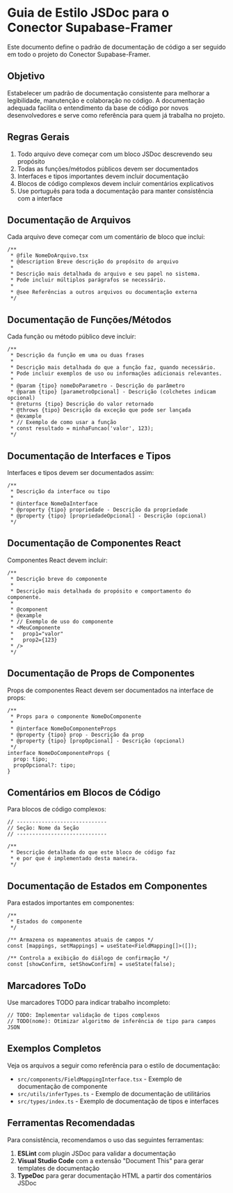 # Guia de Estilo JSDoc para o Conector Supabase-Framer

Este documento define o padrão de documentação de código a ser seguido em todo o projeto do Conector Supabase-Framer.

## Objetivo

Estabelecer um padrão de documentação consistente para melhorar a legibilidade, manutenção e colaboração no código. A documentação adequada facilita o entendimento da base de código por novos desenvolvedores e serve como referência para quem já trabalha no projeto.

## Regras Gerais

1. Todo arquivo deve começar com um bloco JSDoc descrevendo seu propósito
2. Todas as funções/métodos públicos devem ser documentados 
3. Interfaces e tipos importantes devem incluir documentação
4. Blocos de código complexos devem incluir comentários explicativos
5. Use português para toda a documentação para manter consistência com a interface

## Documentação de Arquivos

Cada arquivo deve começar com um comentário de bloco que inclui:

```tsx
/**
 * @file NomeDoArquivo.tsx
 * @description Breve descrição do propósito do arquivo
 * 
 * Descrição mais detalhada do arquivo e seu papel no sistema.
 * Pode incluir múltiplos parágrafos se necessário.
 * 
 * @see Referências a outros arquivos ou documentação externa
 */
```

## Documentação de Funções/Métodos

Cada função ou método público deve incluir:

```tsx
/**
 * Descrição da função em uma ou duas frases
 * 
 * Descrição mais detalhada do que a função faz, quando necessário.
 * Pode incluir exemplos de uso ou informações adicionais relevantes.
 * 
 * @param {tipo} nomeDoParametro - Descrição do parâmetro
 * @param {tipo} [parametroOpcional] - Descrição (colchetes indicam opcional)
 * @returns {tipo} Descrição do valor retornado
 * @throws {tipo} Descrição da exceção que pode ser lançada
 * @example
 * // Exemplo de como usar a função
 * const resultado = minhaFuncao('valor', 123);
 */
```

## Documentação de Interfaces e Tipos

Interfaces e tipos devem ser documentados assim:

```tsx
/**
 * Descrição da interface ou tipo 
 * 
 * @interface NomeDaInterface
 * @property {tipo} propriedade - Descrição da propriedade
 * @property {tipo} [propriedadeOpcional] - Descrição (opcional)
 */
```

## Documentação de Componentes React

Componentes React devem incluir:

```tsx
/**
 * Descrição breve do componente
 * 
 * Descrição mais detalhada do propósito e comportamento do componente.
 * 
 * @component
 * @example
 * // Exemplo de uso do componente
 * <MeuComponente 
 *   prop1="valor"
 *   prop2={123}
 * />
 */
```

## Documentação de Props de Componentes

Props de componentes React devem ser documentados na interface de props:

```tsx
/**
 * Props para o componente NomeDoComponente
 * 
 * @interface NomeDoComponenteProps
 * @property {tipo} prop - Descrição da prop
 * @property {tipo} [propOpcional] - Descrição (opcional)
 */
interface NomeDoComponenteProps {
  prop: tipo;
  propOpcional?: tipo;
}
```

## Comentários em Blocos de Código

Para blocos de código complexos:

```tsx
// -----------------------------
// Seção: Nome da Seção
// -----------------------------

/**
 * Descrição detalhada do que este bloco de código faz
 * e por que é implementado desta maneira.
 */
```

## Documentação de Estados em Componentes

Para estados importantes em componentes:

```tsx
/**
 * Estados do componente
 */

/** Armazena os mapeamentos atuais de campos */
const [mappings, setMappings] = useState<FieldMapping[]>([]);

/** Controla a exibição do diálogo de confirmação */
const [showConfirm, setShowConfirm] = useState(false);
```

## Marcadores ToDo

Use marcadores TODO para indicar trabalho incompleto:

```tsx
// TODO: Implementar validação de tipos complexos
// TODO(nome): Otimizar algoritmo de inferência de tipo para campos JSON
```

## Exemplos Completos

Veja os arquivos a seguir como referência para o estilo de documentação:

- `src/components/FieldMappingInterface.tsx` - Exemplo de documentação de componente
- `src/utils/inferTypes.ts` - Exemplo de documentação de utilitários
- `src/types/index.ts` - Exemplo de documentação de tipos e interfaces

## Ferramentas Recomendadas

Para consistência, recomendamos o uso das seguintes ferramentas:

1. **ESLint** com plugin JSDoc para validar a documentação
2. **Visual Studio Code** com a extensão "Document This" para gerar templates de documentação
3. **TypeDoc** para gerar documentação HTML a partir dos comentários JSDoc 